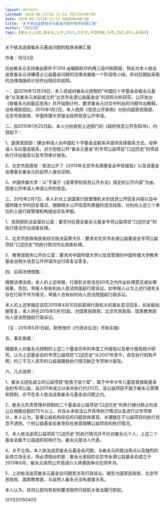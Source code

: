```yaml
---
layout: default
Lastmod: 2020-06-21T16:11:53.705752+00:00
date: 2020-06-21T16:11:51.688898+00:00
title: "关于依法追查崔永元基金问题的程序进展汇报"
author: "司马3忌"
tags: [崔永元,公益,基金会,公开,2015,北京市,中国传媒,专项,口述,执行,新语丝]
---
```


关于依法追查崔永元基金问题的程序进展汇报

作者：司马3忌

应@崔永元支持者@邵井子1314 @编剧赵华的再三追问和质疑，特此对本人依法追查崔永元涉嫌侵占公益基金问题的法律进展做一个阶段性小结，并对后期拟采取的法律措施和计划作出相应的说明。

一、自2014年12月29日，本人完成对崔永元控制的“中国红十字基金会崔永元基金”以及崔永元发起成立的“北京市永源公益基金会”的资料分析研究，公开发出《致崔永元的最后忠告》并开始倒计时，要求崔永元对文中列出的问题作出解释，没有得到回应。2015年1月2日，本人依照《信息公开条例》分别向国家民政部、北京市民政局、中国传媒大学提出政府信息公开申请。

二、自2015年1月25日起，本人分别收到上述部门的《政府信息公开告知书》，内容如下：

1、国家民政部：建议申请人向中国红十字基金会联系并提供具体联系方式。经申请人与红基会联系，对方拒绝公开“崔永元基金”的专项公益项目“口述历史”的项目执行评估报告以及专项审计报告。

2、北京市民政局：依法公开了《2013年北京市永源基金会年检报告》以及该基金会理事长崔永元的自然人身份证明。

3、中国传媒大学：以“不属于《高等学校信息公开办法》规定的公开内容”为由，拒绝公开申请人申请公开的信息。

三、2015年2月7日，本人针对上述国家行政管理机关的信息公开回复内容以及中国传媒大学的回复情况，根据相关公开信息所掌握的违法线索，分别向上述三个单位的上级行政管理机构提出实名举报。

1、民政部执法监督办公室：要求对红基会崔永元基金专项公益项目“口述历史”的执行情况作出调查处理。

2、北京市民政局民政综合执法监察大队：要求对北京市永源公益基金会专项公益项目“口述历史”的执行情况作出调查处理。

3、教育部政务公开办公室：要求对中国传媒大学以及其管理的中国传媒大学教育基金会相关信息公开申请作出行政复议答复。

四、后续法律措施：

根据法律法规，本人的上述举报，行政机关依法在60天之内作出处理意见或处理结果，否则，举报人有权利向人民法院提起行政诉讼。如举报人认为上述行政机关存在行政不作为情况，举报人也有权利向人民法院提起行政诉讼。

本人的上述举报应该在2015年4月10日前获得行政机关的查处意见回复。如未能如期答复，本人将在2015年5月1日起，对国家民政部、北京市民政局、国家教育部向人民法院提起行政诉讼。

（注：2015年5月1日起，新修改的《行政诉讼法》开始实施）

五、事实依据：

根据本人对崔永元控制的上述二个基金历年的年度工作报告以及审计报告统计研究，认为上述基金会的专项公益项目“口述历史”从2007年至今，存在执行机构不明，约三千万人民币的公益捐赠款执行情况缺乏专项审计报告。

六、几点说明：

1、崔永元冠名成立的公益项目“给孩子加个菜”，属于中华少年儿童慈善救助基金会的专项公益，自2011年成立以来共执行约210万。该公益项目不属于崔永元管理和控制，亦不在本人依法追查崔永元基金会问题之内。

2、崔永元负责管理并控制的二个基金会公益项目“口述历史”的执行拨付款占社会公众捐赠总额的70%以上，并且从未依法公开具体执行情况以及进行过专项审计。本人认为，慈善公益机构存在的问题具体表现，关键就在于公益项目的执行信息不透明，个别公益基金会甚至存在故意隐瞒公益项目的执行情况。

3、本人依法追究公益项目“口述历史”的执行情况并不针对崔永元个人，上述二个基金会属于公益组织机构行为，崔永元是法人代表。

4、关于立场，本人依法追究崔永元基金会问题，与崔永元的政治观点以及强烈的反转立场无关。但必须指出的是：崔永元发起的北京市永源公益基金会成立于2013年6月，崔永元突然公开高调介入转基因争论在同年月。

5、上述依法追究崔永元基金会问题若涉及行政诉讼，被告为国家民政部、北京市民政局、国家教育部，与自然人崔永元没有直接关系。

本人认为，任何公民均有权利要求政府行政机关依法履行职权。

(XYS20150401)

